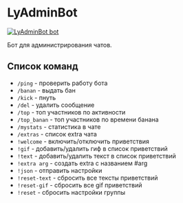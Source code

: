 # LyAdminBot


[![LyAdminBot bot](https://img.shields.io/badge/LyAdmin-Bot-blueviolet.svg)](https://t.me/LyAdminBot)

Бот для администрирования чатов.

## Список команд
- `/ping` - проверить работу бота
- `/banan` - выдать бан
- `/kick` - пнуть
- `/del` - удалить сообщение
- `/top` - топ участников по активности
- `/top_banan` - топ участников по времени банана
- `/mystats` - статистика в чате
- `/extras` - список extra чата
- `!welcome` - включить/отключить приветствия
- `!gif` - добавить/удалить гиф в список приветствий
- `!text` - добавить/удалить текст в список приветствий
- `!extra arg` - создать extra с названием #arg
- `!json` - отправить настройки
- `!reset-text` - сбросить все тексты приветствий
- `!reset-gif` - сбросить все gif приветствий
- `!reset` - сбросить настройки группы
